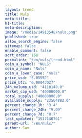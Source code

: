 ```yaml
---
layout: trend
title: Nuls
meta-title: 
h1-title: 
meta-description: 
image: "/media/14913548/nuls.png"
published: true
allow_search_engine: false
sitemap: false
enable_comment: false
sort_order: 168
permalink: "/en/nuls/trend.html"
coin_a_symbol: "NULS"
coin_a_name: "Nuls"
coin_a_lower_case: "nuls"
price_usd: "5.05552"
price_btc: "0.00043027"
24h_volume_usd: "4110140.0"
market_cap_usd: "40000000.0"
total_supply: "40000000.0"
available_supply: "23564882.0"
percent_change_1h: "3.4"
percent_change_24h: "9.09"
percent_change_7d: "8.7"
last_updated: "1517140761"
parent-url: "/en/nuls/"
author: Sam
---
```


